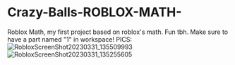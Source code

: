 # Crazy-Balls-ROBLOX-MATH-
Roblox Math, my first project based on roblox's math. Fun tbh.
Make sure to have a part named "1" in workspace!
PICS:
![RobloxScreenShot20230331_135509993](https://user-images.githubusercontent.com/117466324/229229460-14ea4a9a-9a40-4cdc-bb28-a3a9eea7b87e.png)
![RobloxScreenShot20230331_135255605](https://user-images.githubusercontent.com/117466324/229229472-028e8a24-165c-4d70-b408-00f5379d668d.png)
